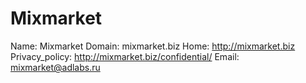 
# Mixmarket

Name: Mixmarket
Domain: mixmarket.biz
Home: http://mixmarket.biz
Privacy_policy: http://mixmarket.biz/confidential/
Email: mixmarket@adlabs.ru
